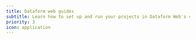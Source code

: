 ```yaml
---
title: Dataform web guides
subtitle: Learn how to set up and run your projects in Dataform Web's cloud environment.
priority: 3
icon: application
---
```

